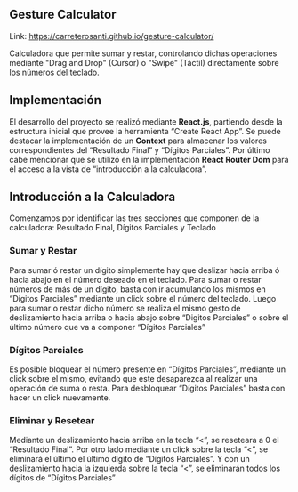 ## Gesture Calculator 

Link: https://carreterosanti.github.io/gesture-calculator/

Calculadora que permite sumar y restar, controlando dichas operaciones mediante "Drag and Drop" (Cursor) o "Swipe" (Táctil) directamente sobre los números del teclado.

## Implementación
El desarrollo del proyecto se realizó mediante **React.js**, partiendo desde la estructura inicial que provee la herramienta “Create React App”. 
Se puede destacar la implementación de un **Context** para almacenar los valores correspondientes del  “Resultado Final” y “Dígitos Parciales”. Por último cabe mencionar que se utilizó en la implementación **React Router Dom** para el acceso a la vista de “introducción a la calculadora”.

## Introducción a la Calculadora
Comenzamos por identificar las tres secciones que componen de la calculadora: Resultado Final, Dígitos Parciales y Teclado
### Sumar y Restar
Para sumar ó restar un dígito simplemente hay que deslizar hacia arriba ó hacia abajo en el número deseado en el teclado. 
Para sumar o restar números de más de un dígito, basta con ir acumulando los mismos en “Dígitos Parciales” mediante un click sobre el número del teclado. Luego para sumar o restar dicho número se realiza el mismo gesto de deslizamiento hacia arriba o hacia abajo sobre “Digitos Parciales” o sobre el último número que va a componer “Dígitos Parciales”
### Dígitos Parciales
Es posible bloquear el número presente en “Dígitos Parciales”, mediante un click sobre el mismo, evitando que este desaparezca al realizar una operación de suma o resta. Para desbloquear “Dígitos Parciales” basta con hacer un click nuevamente.  
### Eliminar y Resetear
Mediante un deslizamiento hacia arriba en la tecla “<”, se reseteara a 0 el “Resultado Final”. 
Por otro lado mediante un click sobre la tecla “<”, se eliminará el último el último dígito de “Dígitos Parciales”. Y con un deslizamiento hacia la izquierda sobre la tecla “<”, se eliminarán todos los dígitos de “Dígitos Parciales”

